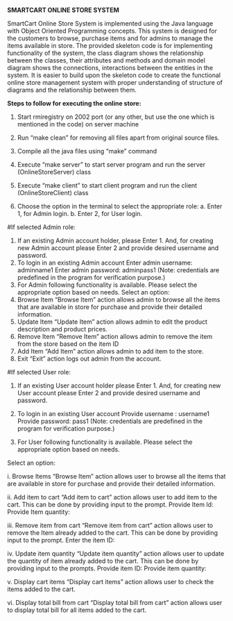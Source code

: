 **SMARTCART ONLINE STORE SYSTEM**

SmartCart Online Store System is implemented using the Java language with Object Oriented
Programming concepts. This system is designed for the customers to browse, purchase items
and for admins to manage the items available in store. The provided skeleton code is for
implementing functionality of the system, the class diagram shows the relationship between
the classes, their attributes and methods and domain model diagram shows the connections,
interactions between the entities in the system. It is easier to build upon the skeleton code to
create the functional online store management system with proper understanding of
structure of diagrams and the relationship between them.



**Steps to follow for executing the online store:**

1. Start rmiregistry on 2002 port (or any other, but use the one which is mentioned in the code)
on server machine 

2. Run “make clean” for removing all files apart from original source files.

3. Compile all the java files using “make” command

4. Execute “make server” to start server program and run the server (OnlineStoreServer) class

5. Execute “make client” to start client program and run the client (OnlineStoreClient) class

6. Choose the option in the terminal to select the appropriate role:
  a. Enter 1, for Admin login.
  b. Enter 2, for User login.

#If selected Admin role:
1. If an existing Admin account holder, please Enter 1. And, for creating new Admin account
please Enter 2 and provide desired username and password.
2. To login in an existing Admin account
Enter admin username: adminname1
Enter admin password: adminpass1
(Note: credentials are predefined in the program for verification purpose.)
3. For Admin following functionality is available. Please select the appropriate option based on
needs.
Select an option:
1. Browse Item
“Browse Item” action allows admin to browse all the items that are available in store for
purchase and provide their detailed information.
2. Update Item
“Update Item” action allows admin to edit the product description and product prices.
3. Remove Item
“Remove Item” action allows admin to remove the item from the store based on the item
ID
4. Add Item
“Add Item” action allows admin to add item to the store.
5. Exit
“Exit” action logs out admin from the account.

#If selected User role:
1. If an existing User account holder please Enter 1. And, for creating new User account please
Enter 2 and provide desired username and password.

2. To login in an existing User account
Provide username : username1
Provide password: pass1
(Note: credentials are predefined in the program for verification purpose.)

3. For User following functionality is available. Please select the appropriate option based on
needs.

Select an option:
  
  i. Browse Items
  “Browse Item” action allows user to browse all the items that are available in store for
  purchase and provide their detailed information.
  
  ii. Add item to cart
  “Add item to cart” action allows user to add item to the cart. This can be done by providing
  input to the prompt.
  Provide Item Id:
  Provide Item quantity:
  
  iii. Remove item from cart
  “Remove item from cart” action allows user to remove the Item already added to the cart.
  This can be done by providing input to the prompt.
  Enter the item ID:
  
  iv. Update item quantity
  “Update item quantity” action allows user to update the quantity of item already added
  to the cart. This can be done by providing input to the prompts.
  Provide item ID:
  Provide item quantity:
  
  v. Display cart items
  “Display cart items” action allows user to check the items added to the cart.
  
  vi. Display total bill from cart
  “Display total bill from cart” action allows user to display total bill for all items added to
  the cart.

